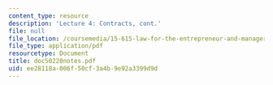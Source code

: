 ```yaml
---
content_type: resource
description: 'Lecture 4: Contracts, cont.'
file: null
file_location: /coursemedia/15-615-law-for-the-entrepreneur-and-manager-spring-2003/ee28118a006f50cf3a4b9e92a3399d9d_doc50220notes.pdf
file_type: application/pdf
resourcetype: Document
title: doc50220notes.pdf
uid: ee28118a-006f-50cf-3a4b-9e92a3399d9d
---
```

